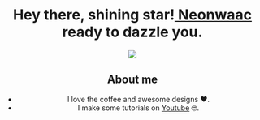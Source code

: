 <div align="center">
<h1 align="center">Hey there, shining star!<a href="https://github.com/Neonwaac"> Neonwaac</a> ready to dazzle you. </h1>
<img src = "https://i.imgur.com/E0srYQ4.jpg">
  
## About me
- I love the coffee and awesome designs ❤️.
- I make some tutorials on [Youtube](https://www.youtube.com/channel/UC7rJUWw2oosVTWpKHrHWwGA) 🤓.
